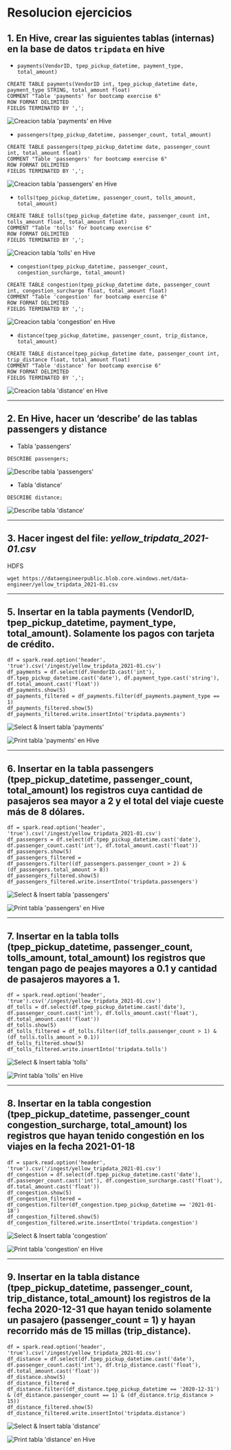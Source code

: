 # Resolucion ejercicios

## 1. En Hive, crear las siguientes tablas (internas) en la base de datos `tripdata` en hive

* `payments(VendorID, tpep_pickup_datetime, payment_type, total_amount)`

```
CREATE TABLE payments(VendorID int, tpep_pickup_datetime date, payment_type STRING, total_amount float)
COMMENT "Table 'payments' for bootcamp exercise 6"
ROW FORMAT DELIMITED
FIELDS TERMINATED BY ',';
```

![Creacion tabla 'payments' en Hive](image.png)

* `passengers(tpep_pickup_datetime, passenger_count, total_amount)`

```
CREATE TABLE passengers(tpep_pickup_datetime date, passenger_count int, total_amount float)
COMMENT "Table 'passengers' for bootcamp exercise 6"
ROW FORMAT DELIMITED
FIELDS TERMINATED BY ',';
```

![Creacion tabla 'passengers' en Hive](image-1.png)

* `tolls(tpep_pickup_datetime, passenger_count, tolls_amount, total_amount)`

```
CREATE TABLE tolls(tpep_pickup_datetime date, passenger_count int, tolls_amount float, total_amount float)
COMMENT "Table 'tolls' for bootcamp exercise 6"
ROW FORMAT DELIMITED
FIELDS TERMINATED BY ',';
```

![Creacion tabla 'tolls' en Hive](image-2.png)

* `congestion(tpep_pickup_datetime, passenger_count, congestion_surcharge, total_amount)`

```
CREATE TABLE congestion(tpep_pickup_datetime date, passenger_count int, congestion_surcharge float, total_amount float)
COMMENT "Table 'congestion' for bootcamp exercise 6"
ROW FORMAT DELIMITED
FIELDS TERMINATED BY ',';
```

![Creacion tabla 'congestion' en Hive](image-3.png)

* `distance(tpep_pickup_datetime, passenger_count, trip_distance, total_amount)`

```
CREATE TABLE distance(tpep_pickup_datetime date, passenger_count int, trip_distance float, total_amount float)
COMMENT "Table 'distance' for bootcamp exercise 6"
ROW FORMAT DELIMITED
FIELDS TERMINATED BY ',';
```

![Creacion tabla 'distance' en Hive](image-4.png)

---

## 2. En Hive, hacer un ‘describe’ de las tablas passengers y distance

* Tabla 'passengers'

```
DESCRIBE passengers;
```

![Describe tabla 'passengers'](image-5.png)

* Tabla 'distance'

```
DESCRIBE distance;
```

![Describe tabla 'distance'](image-6.png)

---

## 3. Hacer ingest del file: *yellow_tripdata_2021-01.csv*

HDFS

```
wget https://dataengineerpublic.blob.core.windows.net/data-engineer/yellow_tripdata_2021-01.csv
```

---

## 5. Insertar en la tabla payments (VendorID, tpep_pickup_datetime, payment_type, total_amount). Solamente los pagos con tarjeta de crédito.

```
df = spark.read.option('header', 'true').csv('/ingest/yellow_tripdata_2021-01.csv')
df_payments = df.select(df.VendorID.cast('int'), df.tpep_pickup_datetime.cast('date'), df.payment_type.cast('string'), df.total_amount.cast('float'))
df_payments.show(5)
df_payments_filtered = df_payments.filter(df_payments.payment_type == 1)
df_payments_filtered.show(5)
df_payments_filtered.write.insertInto('tripdata.payments')
```

![Select & Insert tabla 'payments'](image-7.png)

![Print tabla 'payments' en Hive](image-8.png)

---

## 6. Insertar en la tabla passengers (tpep_pickup_datetime, passenger_count, total_amount) los registros cuya cantidad de pasajeros sea mayor a 2 y el total del viaje cueste más de 8 dólares.

```
df = spark.read.option('header', 'true').csv('/ingest/yellow_tripdata_2021-01.csv')
df_passengers = df.select(df.tpep_pickup_datetime.cast('date'), df.passenger_count.cast('int'), df.total_amount.cast('float'))
df_passengers.show(5)
df_passengers_filtered = df_passengers.filter((df_passengers.passenger_count > 2) & (df_passengers.total_amount > 8))
df_passengers_filtered.show(5)
df_passengers_filtered.write.insertInto('tripdata.passengers')
```

![Select & Insert tabla 'passengers'](image-9.png)

![Print tabla 'passengers' en Hive](image-10.png)

---

## 7. Insertar en la tabla tolls (tpep_pickup_datetime, passenger_count, tolls_amount, total_amount) los registros que tengan pago de peajes mayores a 0.1 y cantidad de pasajeros mayores a 1.

```
df = spark.read.option('header', 'true').csv('/ingest/yellow_tripdata_2021-01.csv')
df_tolls = df.select(df.tpep_pickup_datetime.cast('date'), df.passenger_count.cast('int'), df.tolls_amount.cast('float'), df.total_amount.cast('float'))
df_tolls.show(5)
df_tolls_filtered = df_tolls.filter((df_tolls.passenger_count > 1) & (df_tolls.tolls_amount > 0.1))
df_tolls_filtered.show(5)
df_tolls_filtered.write.insertInto('tripdata.tolls')
```

![Select & Insert tabla 'tolls'](image-11.png)

![Print tabla 'tolls' en Hive](image-12.png)

---

## 8. Insertar en la tabla congestion (tpep_pickup_datetime, passenger_count congestion_surcharge, total_amount) los registros que hayan tenido congestión en los viajes en la fecha 2021-01-18

```
df = spark.read.option('header', 'true').csv('/ingest/yellow_tripdata_2021-01.csv')
df_congestion = df.select(df.tpep_pickup_datetime.cast('date'), df.passenger_count.cast('int'), df.congestion_surcharge.cast('float'), df.total_amount.cast('float'))
df_congestion.show(5)
df_congestion_filtered = df_congestion.filter(df_congestion.tpep_pickup_datetime == '2021-01-18')
df_congestion_filtered.show(5)
df_congestion_filtered.write.insertInto('tripdata.congestion')
```

![Select & Insert tabla 'congestion'](image-13.png)

![Print tabla 'congestion' en Hive](image-14.png)

---

## 9. Insertar en la tabla distance (tpep_pickup_datetime, passenger_count, trip_distance, total_amount) los registros de la fecha 2020-12-31 que hayan tenido solamente un pasajero (passenger_count = 1) y hayan recorrido más de 15 millas (trip_distance).

```
df = spark.read.option('header', 'true').csv('/ingest/yellow_tripdata_2021-01.csv')
df_distance = df.select(df.tpep_pickup_datetime.cast('date'), df.passenger_count.cast('int'), df.trip_distance.cast('float'), df.total_amount.cast('float'))
df_distance.show(5)
df_distance_filtered = df_distance.filter((df_distance.tpep_pickup_datetime == '2020-12-31') & (df_distance.passenger_count == 1) & (df_distance.trip_distance > 15))
df_distance_filtered.show(5)
df_distance_filtered.write.insertInto('tripdata.distance')
```

![Select & Insert tabla 'distance'](image-15.png)

![Print tabla 'distance' en Hive](image-16.png)